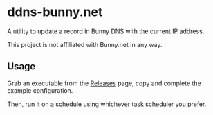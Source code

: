 # ddns-bunny.net

A utility to update a record in Bunny DNS with the current IP address.

This project is not affiliated with Bunny.net in any way.

## Usage

Grab an executable from the [Releases][releases] page, copy and complete the
example configuration.

[releases]:https://github.com/prplecake/ddns-bunny.net/releases

Then, run it on a schedule using whichever task scheduler you prefer.
